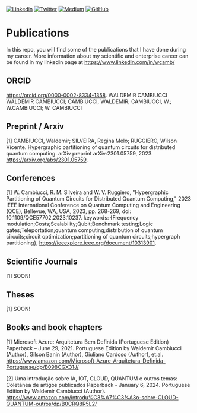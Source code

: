 [![Linkedin](https://img.shields.io/badge/LinkedIn-0077B5?style=for-the-badge&logo=linkedin&logoColor=white)](https://www.linkedin.com/in/wcamb/)
[![Twitter](https://img.shields.io/badge/Twitter-1DA1F2?style=for-the-badge&logo=twitter&logoColor=white)](https://twitter.com/wcambiuc)
[![Medium](https://img.shields.io/badge/Medium-12100E?style=for-the-badge&logo=medium&logoColor=white)](https://medium.com/@waldemircambiucci)
[![GitHub](https://img.shields.io/badge/GitHub-100000?style=for-the-badge&logo=github&logoColor=white)](https://github.com/waldemircambiucci/)


# Publications

In this repo, you will find some of the publications that I have done during my career.
More information about my scientific and enterprise career can be found in my linkedin page at https://www.linkedin.com/in/wcamb/

## ORCID

https://orcid.org/0000-0002-8334-1358.
WALDEMIR CAMBIUCCI
WALDEMIR CAMBIUCCI; CAMBIUCCI, WALDEMIR; CAMBIUCCI, W.; W.CAMBIUCCI; W. CAMBIUCCI

## Preprint / Arxiv

\[1\] CAMBIUCCI, Waldemir; SILVEIRA, Regina Melo; RUGGIERO, Wilson Vicente. Hypergraphic partitioning of quantum circuits for distributed quantum computing. arXiv preprint arXiv:2301.05759, 2023. https://arxiv.org/abs/2301.05759.

## Conferences

\[1\] W. Cambiucci, R. M. Silveira and W. V. Ruggiero, "Hypergraphic Partitioning of Quantum Circuits for Distributed Quantum Computing," 2023 IEEE International Conference on Quantum Computing and Engineering (QCE), Bellevue, WA, USA, 2023, pp. 268-269, doi: 10.1109/QCE57702.2023.10237. keywords: {Frequency modulation;Costs;Scalability;Qubit;Benchmark testing;Logic gates;Teleportation;quantum computing;distribution of quantum circuits;circuit optimization;partitioning of quantum circuits;hypergraph partitioning}, https://ieeexplore.ieee.org/document/10313901.


## Scientific Journals

\[1\] SOON!

## Theses

\[1\] SOON!

## Books and book chapters

\[1\] Microsoft Azure: Arquitetura Bem Definida (Portuguese Edition) Paperback – June 29, 2021. Portuguese Edition by Waldemir Cambiucci (Author), Gilson Banin (Author), Giuliano Cardoso (Author), et.al. https://www.amazon.com/Microsoft-Azure-Arquitetura-Definida-Portuguese/dp/B098CGX31J/

\[2\] Uma introdução sobre IA, IOT, CLOUD, QUANTUM e outros temas: Coletânea de artigos publicados Paperback - January 6, 2024. Portuguese Edition by Waldemir Cambiucci (Author). https://www.amazon.com/introdu%C3%A7%C3%A3o-sobre-CLOUD-QUANTUM-outros/dp/B0CRQ8R5L2/
